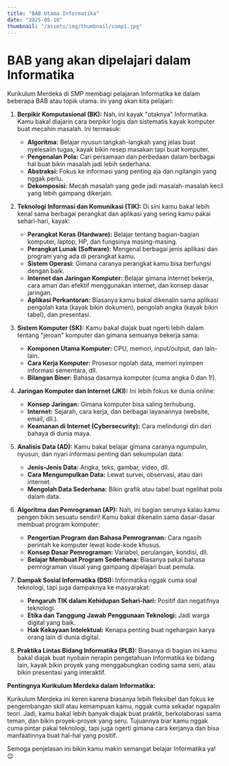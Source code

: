 ```yaml
---
title: "BAB Utama Informatika"
date: "2025-05-10"
thumbnail: "/assets/img/thumbnail/comp1.jpg"
---
```


# BAB yang akan dipelajari dalam Informatika

Kurikulum Merdeka di SMP membagi pelajaran Informatika ke dalam beberapa BAB atau topik utama. ini yang akan kita pelajari:

1.  **Berpikir Komputasional (BK):** Nah, ini kayak "otaknya" Informatika. Kamu bakal diajarin cara berpikir logis dan sistematis kayak komputer buat mecahin masalah. Ini termasuk:
    * **Algoritma:** Belajar nyusun langkah-langkah yang jelas buat nyelesaiin tugas, kayak bikin resep masakan tapi buat komputer.
    * **Pengenalan Pola:** Cari persamaan dan perbedaan dalam berbagai hal buat bikin masalah jadi lebih sederhana.
    * **Abstraksi:** Fokus ke informasi yang penting aja dan ngilangin yang nggak perlu.
    * **Dekomposisi:** Mecah masalah yang gede jadi masalah-masalah kecil yang lebih gampang dikerjain.

2.  **Teknologi Informasi dan Komunikasi (TIK):** Di sini kamu bakal lebih kenal sama berbagai perangkat dan aplikasi yang sering kamu pakai sehari-hari, kayak:
    * **Perangkat Keras (Hardware):** Belajar tentang bagian-bagian komputer, laptop, HP, dan fungsinya masing-masing.
    * **Perangkat Lunak (Software):** Mengenal berbagai jenis aplikasi dan program yang ada di perangkat kamu.
    * **Sistem Operasi:** Gimana caranya perangkat kamu bisa berfungsi dengan baik.
    * **Internet dan Jaringan Komputer:** Belajar gimana internet bekerja, cara aman dan efektif menggunakan internet, dan konsep dasar jaringan.
    * **Aplikasi Perkantoran:** Biasanya kamu bakal dikenalin sama aplikasi pengolah kata (kayak bikin dokumen), pengolah angka (kayak bikin tabel), dan presentasi.

3.  **Sistem Komputer (SK):** Kamu bakal diajak buat ngerti lebih dalam tentang "jeroan" komputer dan gimana semuanya bekerja sama:
    * **Komponen Utama Komputer:** CPU, memori, input/output, dan lain-lain.
    * **Cara Kerja Komputer:** Prosesor ngolah data, memori nyimpen informasi sementara, dll.
    * **Bilangan Biner:** Bahasa dasarnya komputer (cuma angka 0 dan 1!).

4.  **Jaringan Komputer dan Internet (JKI):** Ini lebih fokus ke dunia online:
    * **Konsep Jaringan:** Gimana komputer bisa saling terhubung.
    * **Internet:** Sejarah, cara kerja, dan berbagai layanannya (website, email, dll.).
    * **Keamanan di Internet (Cybersecurity):** Cara melindungi diri dari bahaya di dunia maya.

5.  **Analisis Data (AD):** Kamu bakal belajar gimana caranya ngumpulin, nyusun, dan nyari informasi penting dari sekumpulan data:
    * **Jenis-Jenis Data:** Angka, teks, gambar, video, dll.
    * **Cara Mengumpulkan Data:** Lewat survei, observasi, atau dari internet.
    * **Mengolah Data Sederhana:** Bikin grafik atau tabel buat ngelihat pola dalam data.

6.  **Algoritma dan Pemrograman (AP):** Nah, ini bagian serunya kalau kamu pengen bikin sesuatu sendiri! Kamu bakal dikenalin sama dasar-dasar membuat program komputer:
    * **Pengertian Program dan Bahasa Pemrograman:** Cara ngasih perintah ke komputer lewat kode-kode khusus.
    * **Konsep Dasar Pemrograman:** Variabel, perulangan, kondisi, dll.
    * **Belajar Membuat Program Sederhana:** Biasanya pakai bahasa pemrograman visual yang gampang dipelajari buat pemula.

7.  **Dampak Sosial Informatika (DSI):** Informatika nggak cuma soal teknologi, tapi juga dampaknya ke masyarakat:
    * **Pengaruh TIK dalam Kehidupan Sehari-hari:** Positif dan negatifnya teknologi.
    * **Etika dan Tanggung Jawab Penggunaan Teknologi:** Jadi warga digital yang baik.
    * **Hak Kekayaan Intelektual:** Kenapa penting buat ngehargain karya orang lain di dunia digital.

8.  **Praktika Lintas Bidang Informatika (PLB):** Biasanya di bagian ini kamu bakal diajak buat nyobain nerapin pengetahuan Informatika ke bidang lain, kayak bikin proyek yang menggabungkan coding sama seni, atau bikin presentasi yang interaktif.

**Pentingnya Kurikulum Merdeka dalam Informatika:**

Kurikulum Merdeka ini keren karena biasanya lebih fleksibel dan fokus ke pengembangan *skill* atau kemampuan kamu, nggak cuma sekadar ngapalin teori. Jadi, kamu bakal lebih banyak diajak buat praktik, berkolaborasi sama teman, dan bikin proyek-proyek yang seru. Tujuannya biar kamu nggak cuma pintar pakai teknologi, tapi juga ngerti gimana cara kerjanya dan bisa manfaatinnya buat hal-hal yang positif.

Semoga penjelasan ini bikin kamu makin semangat belajar Informatika ya! 😉